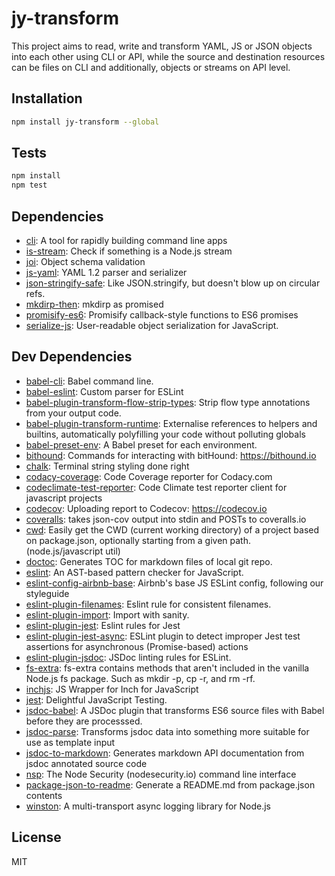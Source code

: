 # jy-transform 

This project aims to read, write and transform YAML, JS or JSON objects into each other using CLI or API, while the source and destination resources can be files on CLI and additionally, objects or streams on API level.

## Installation

```sh
npm install jy-transform --global
```


## Tests

```sh
npm install
npm test
```

## Dependencies

- [cli](https://github.com/node-js-libs/cli): A tool for rapidly building command line apps
- [is-stream](https://github.com/sindresorhus/is-stream): Check if something is a Node.js stream
- [joi](https://github.com/hapijs/joi): Object schema validation
- [js-yaml](https://github.com/nodeca/js-yaml): YAML 1.2 parser and serializer
- [json-stringify-safe](https://github.com/isaacs/json-stringify-safe): Like JSON.stringify, but doesn&#39;t blow up on circular refs.
- [mkdirp-then](https://github.com/fs-utils/mkdirp-then): mkdirp as promised
- [promisify-es6](https://github.com/manuel-di-iorio/promisify-es6): Promisify callback-style functions to ES6 promises
- [serialize-js](https://github.com/RReverser/serialize-js): User-readable object serialization for JavaScript.

## Dev Dependencies

- [babel-cli](https://github.com/babel/babel/tree/master/packages): Babel command line.
- [babel-eslint](https://github.com/babel/babel-eslint): Custom parser for ESLint
- [babel-plugin-transform-flow-strip-types](https://github.com/babel/babel/tree/master/packages): Strip flow type annotations from your output code.
- [babel-plugin-transform-runtime](https://github.com/babel/babel/tree/master/packages): Externalise references to helpers and builtins, automatically polyfilling your code without polluting globals
- [babel-preset-env](https://github.com/babel/babel-preset-env): A Babel preset for each environment.
- [bithound](https://github.com/bithound/cli.bithound.io): Commands for interacting with bitHound: https://bithound.io
- [chalk](https://github.com/chalk/chalk): Terminal string styling done right
- [codacy-coverage](https://github.com/codacy/node-codacy-coverage): Code Coverage reporter for Codacy.com
- [codeclimate-test-reporter](https://github.com/codeclimate/javascript-test-reporter): Code Climate test reporter client for javascript projects
- [codecov](https://github.com/codecov/codecov-node): Uploading report to Codecov: https://codecov.io
- [coveralls](https://github.com/nickmerwin/node-coveralls): takes json-cov output into stdin and POSTs to coveralls.io
- [cwd](https://github.com/jonschlinkert/cwd): Easily get the CWD (current working directory) of a project based on package.json, optionally starting from a given path. (node.js/javascript util)
- [doctoc](https://github.com/thlorenz/doctoc): Generates TOC for markdown files of local git repo.
- [eslint](https://github.com/eslint/eslint): An AST-based pattern checker for JavaScript.
- [eslint-config-airbnb-base](https://github.com/airbnb/javascript): Airbnb&#39;s base JS ESLint config, following our styleguide
- [eslint-plugin-filenames](https://github.com/selaux/eslint-plugin-filenames): Eslint rule for consistent filenames.
- [eslint-plugin-import](https://github.com/benmosher/eslint-plugin-import): Import with sanity.
- [eslint-plugin-jest](https://github.com/jest-community/eslint-plugin-jest): Eslint rules for Jest
- [eslint-plugin-jest-async](https://github.com/deadratfink/jy-transform.git): ESLint plugin to detect improper Jest test assertions for asynchronous (Promise-based) actions
- [eslint-plugin-jsdoc](https://github.com/gajus/eslint-plugin-jsdoc): JSDoc linting rules for ESLint.
- [fs-extra](https://github.com/jprichardson/node-fs-extra): fs-extra contains methods that aren&#39;t included in the vanilla Node.js fs package. Such as mkdir -p, cp -r, and rm -rf.
- [inchjs](https://github.com/rrrene/inchjs): JS Wrapper for Inch for JavaScript
- [jest](https://github.com/facebook/jest): Delightful JavaScript Testing.
- [jsdoc-babel](https://github.com/ctumolosus/jsdoc-babel): A JSDoc plugin that transforms ES6 source files with Babel before they are processsed.
- [jsdoc-parse](https://github.com/jsdoc2md/jsdoc-parse): Transforms jsdoc data into something more suitable for use as template input
- [jsdoc-to-markdown](https://github.com/jsdoc2md/jsdoc-to-markdown): Generates markdown API documentation from jsdoc annotated source code
- [nsp](https://github.com/nodesecurity/nsp): The Node Security (nodesecurity.io) command line interface
- [package-json-to-readme](https://github.com/zeke/package-json-to-readme): Generate a README.md from package.json contents
- [winston](https://github.com/winstonjs/winston): A multi-transport async logging library for Node.js


## License

MIT
